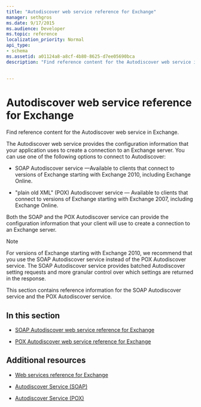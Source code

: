 ```yaml
---
title: "Autodiscover web service reference for Exchange"
manager: sethgros
ms.date: 9/17/2015
ms.audience: Developer
ms.topic: reference
localization_priority: Normal
api_type:
- schema
ms.assetid: a01124a8-a8cf-4b80-8625-d7ee05690bca
description: "Find reference content for the Autodiscover web service in Exchange."
 
 
---
```


# Autodiscover web service reference for Exchange

Find reference content for the Autodiscover web service in Exchange.
  
The Autodiscover web service provides the configuration information that your application uses to create a connection to an Exchange server. You can use one of the following options to connect to Autodiscover:
  
- SOAP Autodiscover service —Available to clients that connect to versions of Exchange starting with Exchange 2010, including Exchange Online.
    
- "plain old XML" (POX) Autodiscover service — Available to clients that connect to versions of Exchange starting with Exchange 2007, including Exchange Online. 
    
Both the SOAP and the POX Autodiscover service can provide the configuration information that your client will use to create a connection to an Exchange server.
  
> [!NOTE]
> For versions of Exchange starting with Exchange 2010, we recommend that you use the SOAP Autodiscover service instead of the POX Autodiscover service. The SOAP Autodiscover service provides batched Autodiscover setting requests and more granular control over which settings are returned in the response. 
  
This section contains reference information for the SOAP Autodiscover service and the POX Autodiscover service.
  
## In this section
<a name="bk_InThisSection"> </a>

- [SOAP Autodiscover web service reference for Exchange](soap-autodiscover-web-service-reference-for-exchange.md)
    
- [POX Autodiscover web service reference for Exchange](pox-autodiscover-web-service-reference-for-exchange.md)
    
## Additional resources
<a name="bk_addresources"> </a>

- [Web services reference for Exchange](web-services-reference-for-exchange.md)
    
- [Autodiscover Service (SOAP)](http://msdn.microsoft.com/library/e24d1a1f-0d20-4bd9-ae4c-9112ecacea78%28Office.15%29.aspx)
    
- [Autodiscover Service (POX)](http://msdn.microsoft.com/library/13c54de3-a91c-4424-8732-99dd8f2162ec%28Office.15%29.aspx)
    

